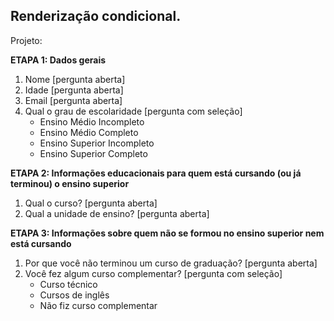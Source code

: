 ## Renderização condicional. 

Projeto: 

**ETAPA 1: Dados gerais**

1. Nome [pergunta aberta]
2. Idade [pergunta aberta]
3. Email [pergunta aberta]
4. Qual o grau de escolaridade [pergunta com seleção]
    - Ensino Médio Incompleto
    - Ensino Médio Completo
    - Ensino Superior Incompleto
    - Ensino Superior Completo

**ETAPA 2: Informações educacionais para quem está cursando (ou já terminou) o ensino superior**

1. Qual o curso? [pergunta aberta]
2. Qual a unidade de ensino? [pergunta aberta]

**ETAPA 3: Informações sobre quem não se formou no ensino superior nem está cursando**

1. Por que você não terminou um curso de graduação? [pergunta aberta]
2. Você fez algum curso complementar? [pergunta com seleção]
    - Curso técnico
    - Cursos de inglês
    - Não fiz curso complementar